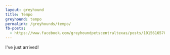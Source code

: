```yaml
---
layout: greyhound
title: Tempo
greyhound: tempo
permalink: /greyhounds/tempo/
fb-posts:
  - https://www.facebook.com/greyhoundpetscentraltexas/posts/10156165708043572
---
```


I've just arrived!
